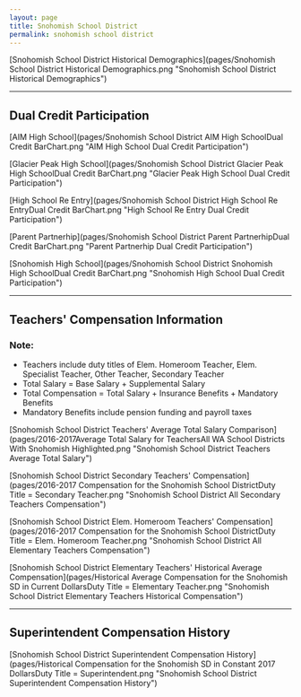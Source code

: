 ```yaml
---
layout: page
title: Snohomish School District
permalink: snohomish school district
---
```



[Snohomish School District Historical Demographics](pages/Snohomish School District Historical Demographics.png "Snohomish School District Historical Demographics")

___

## Dual Credit Participation

[AIM High School](pages/Snohomish School District AIM High SchoolDual Credit BarChart.png "AIM High School Dual Credit Participation")

[Glacier Peak High School](pages/Snohomish School District Glacier Peak High SchoolDual Credit BarChart.png "Glacier Peak High School Dual Credit Participation")

[High School Re Entry](pages/Snohomish School District High School Re EntryDual Credit BarChart.png "High School Re Entry Dual Credit Participation")

[Parent Partnerhip](pages/Snohomish School District Parent PartnerhipDual Credit BarChart.png "Parent Partnerhip Dual Credit Participation")

[Snohomish High School](pages/Snohomish School District Snohomish High SchoolDual Credit BarChart.png "Snohomish High School Dual Credit Participation")


___

## Teachers' Compensation Information
### Note:
- Teachers include duty titles of Elem. Homeroom Teacher, Elem. Specialist Teacher, Other Teacher, Secondary Teacher
- Total Salary = Base Salary + Supplemental Salary
- Total Compensation = Total Salary + Insurance Benefits + Mandatory Benefits
- Mandatory Benefits include pension funding and payroll taxes

[Snohomish School District Teachers' Average Total Salary Comparison](pages/2016-2017Average Total Salary for TeachersAll WA School Districts With Snohomish Highlighted.png "Snohomish School District Teachers Average Total Salary")

[Snohomish School District Secondary Teachers' Compensation](pages/2016-2017 Compensation for the Snohomish School DistrictDuty Title = Secondary Teacher.png "Snohomish School District All Secondary Teachers Compensation")

[Snohomish School District Elem. Homeroom Teachers' Compensation](pages/2016-2017 Compensation for the Snohomish School DistrictDuty Title = Elem. Homeroom Teacher.png "Snohomish School District All Elementary Teachers Compensation")

[Snohomish School District Elementary Teachers' Historical Average Compensation](pages/Historical Average Compensation for the Snohomish SD in Current DollarsDuty Title = Elementary Teacher.png "Snohomish School District Elementary Teachers Historical Compensation")


___

## Superintendent Compensation History

[Snohomish School District Superintendent Compensation History](pages/Historical Compensation for the Snohomish SD in Constant 2017 DollarsDuty Title = Superintendent.png "Snohomish School District Superintendent Compensation History")

